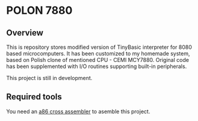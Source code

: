 # POLON 7880

## Overview

This is repository stores modified version of TinyBasic interpreter for 8080 based microcomputers. 
It has been customized to my homemade system, based on Polish clone of mentioned CPU - 
CEMI MCY7880. Original code has been supplemented with I/O routines supporting built-in 
peripherals.

This project is still in development.

## Required tools

You need an [a86 cross assembler](https://github.com/glitchwrks/a85) to asemble this project.
